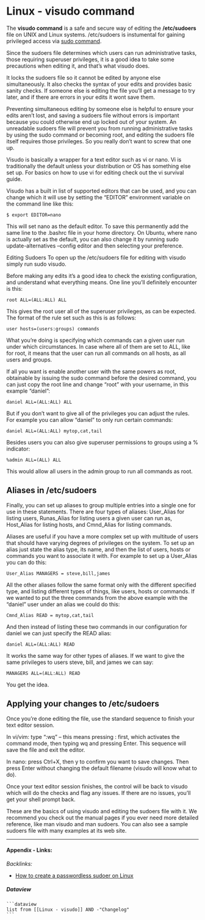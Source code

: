 # Linux - visudo command

The **visudo command** is a safe and secure way of editing the **/etc/sudoers** file on UNIX and Linux systems. /etc/sudoers is instumental for gaining privileged access via [sudo command](https://www.unixtutorial.org/commands/sudo/).

Since the sudoers file determines which users can run administrative tasks, those requiring superuser privileges, it is a good idea to take some precautions when editing it, and that’s what visudo does.

It locks the sudoers file so it cannot be edited by anyone else simultaneously. It also checks the syntax of your edits and provides basic sanity checks. If someone else is editing the file you’ll get a message to try later, and if there are errors in your edits it wont save them.

Preventing simultaneous editing by someone else is helpful to ensure your edits aren’t lost, and saving a sudoers file without errors is important because you could otherwise end up locked out of your system. An unreadable sudoers file will prevent you from running administrative tasks by using the sudo command or becoming root, and editing the sudoers file itself requires those privileges. So you really don’t want to screw that one up.

Visudo is basically a wrapper for a text editor such as vi or nano. Vi is traditionally the default unless your distribution or OS has something else set up. For basics on how to use vi for editing check out the vi survival guide.

Visudo has a built in list of supported editors that can be used, and you can change which it will use by setting the “EDITOR” environment variable on the command line like this:

````command
$ export EDITOR=nano
````

This will set nano as the default editor. To save this permanently add the same line to the .bashrc file in your home directory. On Ubuntu, where nano is actually set as the default, you can also change it by running sudo update-alternatives –config editor and then selecting your preference.

Editing Sudoers To open up the /etc/sudoers file for editing with visudo simply run sudo visudo.

Before making any edits it’s a good idea to check the existing configuration, and understand what everything means. One line you’ll definitely encounter is this:

````command
root ALL=(ALL:ALL) ALL
````

This gives the root user all of the superuser privileges, as can be expected. The format of the rule set such as this is as follows:

````command
user hosts=(users:groups) commands
````

What you’re doing is specifying which commands can a given user run under which circumstances. In case where all of them are set to ALL, like for root, it means that the user can run all commands on all hosts, as all users and groups.

If all you want is enable another user with the same powers as root, obtainable by issuing the sudo command before the desired command, you can just copy the root line and change “root” with your username, in this example “daniel”:

````command
daniel ALL=(ALL:ALL) ALL
````

But if you don’t want to give all of the privileges you can adjust the rules. For example you can allow “daniel” to only run certain commands:

````command
daniel ALL=(ALL:ALL) mytop,cat,tail
````

Besides users you can also give superuser permissions to groups using a % indicator:

````command
%admin ALL=(ALL) ALL
````

This would allow all users in the admin group to run all commands as root.

## Aliases in /etc/sudoers

Finally, you can set up aliases to group multiple entries into a single one for use in these statements. There are four types of aliases: User_Alias for listing users, Runas_Alias for listing users a given user can run as, Host_Alias for listing hosts, and Cmnd_Alias for listing commands.

Aliases are useful if you have a more complex set up with multitude of users that should have varying degrees of privileges on the system. To set up an alias just state the alias type, its name, and then the list of users, hosts or commands you want to associate it with. For example to set up a User_Alias you can do this:

````command
User_Alias MANAGERS = steve,bill,james
````

All the other aliases follow the same format only with the different specified type, and listing different types of things, like users, hosts or commands. If we wanted to put the three commands from the above example with the “daniel” user under an alias we could do this:

````command
Cmnd_Alias READ = mytop,cat,tail
````

And then instead of listing these two commands in our configuration for daniel we can just specify the READ alias:

````command
daniel ALL=(ALL:ALL) READ
````

It works the same way for other types of aliases. If we want to give the same privileges to users steve, bill, and james we can say:

````command
MANAGERS ALL=(ALL:ALL) READ
````

You get the idea.

## Applying your changes to /etc/sudoers

Once you’re done editing the file, use the standard sequence to finish your text editor session.

In vi/vim: type “:wq” – this means pressing : first, which activates the command mode, then typing wq and pressing Enter. This sequence will save the file and exit the editor.

In nano: press Ctrl+X, then y to confirm you want to save changes. Then press Enter without changing the default filename (visudo will know what to do).

Once your text editor session finishes, the control will be back to visudo which will do the checks and flag any issues. If there are no issues, you’ll get your shell prompt back.

These are the basics of using visudo and editing the sudoers file with it. We recommend you check out the manual pages if you ever need more detailed reference, like man visudo and man sudoers. You can also see a sample sudoers file with many examples at its web site.

---

#### Appendix - Links:

*Backlinks:*

* [How to create a passwordless sudoer on Linux](How%20to%20create%20a%20passwordless%20sudoer%20on%20Linux.md)

##### Dataview

````
```dataview
list from [[Linux - visudo]] AND -"Changelog"
```
````
